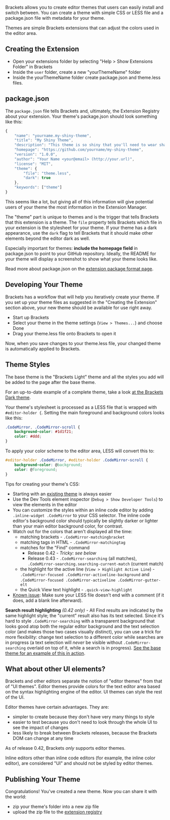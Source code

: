 Brackets allows you to create editor themes that users can easily install and switch between. You can create a theme with simple CSS or LESS file and a package.json file with metadata for your theme.

Themes are simple Brackets extensions that can adjust the colors used in the editor area.

## Creating the Extension

* Open your extensions folder by selecting "Help > Show Extensions Folder" in Brackets
* Inside the `user` folder, create a new "yourThemeName" folder
* Inside the yourThemeName folder create package.json and theme.less files.

## package.json

The `package.json` file tells Brackets and, ultimately, the Extension Registry about your extension. Your theme's package.json should look something like this:

```javascript
{
    "name": "yourname.my-shiny-theme",
    "title": "My Shiny Theme",
    "description": "This theme is so shiny that you'll need to wear shades!",
    "homepage": "https://github.com/yourname/my-shiny-theme",
    "version": "1.0.0",
    "author": "Your Name <your@email> (http://your.url)",
    "license": "MIT",
    "theme": {
        "file": "theme.less",
        "dark": true
    },
    "keywords": ["theme"]
}
```

This seems like a lot, but giving all of this information will give potential users of your theme the most information in the Extension Manager.

The "theme" part is unique to themes and is the trigger that tells Brackets that this extension is a theme. The `file` property tells Brackets which file in your extension is the stylesheet for your theme. If your theme has a dark appearance, use the `dark` flag to tell Brackets that it should make other elements beyond the editor dark as well.

Especially important for themes: **include the homepage field** in package.json to point to your GitHub repository. Ideally, the README for your theme will display a screenshot to show what your theme looks like.

Read more about package.json on the [extension package format page](https://github.com/adobe/brackets/wiki/Extension-package-format#packagejson-format).

## Developing Your Theme

Brackets has a workflow that will help you iteratively create your theme. If you set up your theme files as suggested in the "Creating the Extension" section above, your new theme should be available for use right away.

* Start up Brackets
* Select your theme in the theme settings (`View > Themes...`) and choose Done
* Drag your theme.less file onto Brackets to open it

Now, when you save changes to your theme.less file, your changed theme is automatically applied to Brackets.

## Theme Styles

The base theme is the "Brackets Light" theme and all the styles you add will be added to the page after the base theme.

For an up-to-date example of a complete theme, take a look [at the Brackets Dark theme](https://github.com/adobe/brackets/blob/master/src/extensions/default/DarkTheme/main.less).

Your theme's stylesheet is processed as a LESS file that is wrapped with `#editor-holder {`. Setting the main foreground and background colors looks like this:

```css
.CodeMirror, .CodeMirror-scroll {
    background-color: #1d1f21;
    color: #ddd;
}
```

To apply your color scheme to the editor area, LESS will convert this to:

```css
#editor-holder .CodeMirror, #editor-holder .CodeMirror-scroll {
    background-color: @background;
    color: @foreground;
}
```

Tips for creating your theme's CSS:

* Starting with an [existing theme](https://github.com/adobe/brackets/blob/master/src/extensions/default/DarkTheme/main.less) is always easier
* Use the Dev Tools element inspector (`Debug > Show Developer Tools`) to view the elements in the editor
* You can customize the styles within an inline code editor by adding `.inline-widget .CodeMirror` to your CSS selector. The inline code editor's background color should typically be slightly darker or lighter than your main editor background color, for contrast.
* Watch out for the colors that aren't displayed all the time:
    * matching brackets - `.CodeMirror-matchingbracket`
    * matching tags in HTML - `.CodeMirror-matchingtag`
    * matches for the "Find" command
        * Release 0.42 - _Tricky: see below_
        * Release 0.43 - `.CodeMirror-searching` (all matches), `.CodeMirror-searching.searching-current-match` (current match)
    * the highlight for the active line (`View > Highlight Active Line`) - `.CodeMirror-focused .CodeMirror-activeline-background` and `.CodeMirror-focused .CodeMirror-activeline .CodeMirror-gutter-elt`
    * the Quick View text highlight - `.quick-view-highlight`
* [Known issue](https://github.com/adobe/brackets/issues/8490): Make sure your LESS file doesn't end with a comment (if it does, add a blank line afterward).

**Search result highlighting** _(0.42 only)_ - All Find results are indicated by the same highlight style; the "current" result also has its text selected. Since it's hard to style `.CodeMirror-searching` with a transparent background that looks good atop both the regular editor background and the text selection color (and makes those two cases visually distinct), you can use a trick for more flexibility: change text selection to a different color while searches are in progress (a text selection will _never_ be visible without `.CodeMirror-searching` overlaid on top of it, while a search is in progress). [See the base theme for an example of this in action](https://github.com/adobe/brackets/blob/master/src/styles/brackets.less#L1326-L1352).

## What about other UI elements?

Brackets and other editors separate the notion of "editor themes" from that of "UI themes". Editor themes provide colors for the text editor area based on the syntax highlighting engine of the editor. UI themes can style the rest of the UI.

Editor themes have certain advantages. They are:

* simpler to create because they don't have very many things to style
* easier to test because you don't need to look through the whole UI to see the impact of changes
* less likely to break between Brackets releases, because the Brackets DOM can change at any time

As of release 0.42, Brackets *only* supports editor themes.

Inline editors other than inline code editors (for example, the inline color editor), are considered "UI" and should not be styled by editor themes.

## Publishing Your Theme

Congratulations! You've created a new theme. Now you can share it with the world:

* zip your theme's folder into a new zip file
* upload the zip file to the [extension registry](https://brackets-registry.aboutweb.com/)